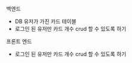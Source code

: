 백엔드

- DB 유저가 가진 카드 테이블
- 로그인 된 유저만 카드 개수 crud 할 수 있도록 하기

프론트 엔드

- 로그인 된 유저만 카드 개수 crud 할 수 있도록 하기
